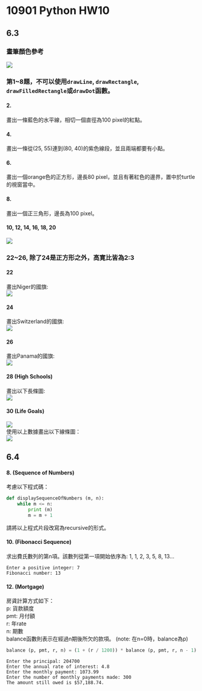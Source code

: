 # 10901 Python HW10

## 6.3
### 畫筆顏色參考
![](https://i.imgur.com/y1KoWNA.png)

### 第1~8題，不可以使用`drawLine`, `drawRectangle`, `drawFilledRectangle`或`drawDot`函數。

#### 2.
畫出一條藍色的水平線，相切一個直徑為100 pixel的紅點。

#### 4.
畫出一條從(25, 55)連到(80, 40)的紫色線段，並且兩端都要有小點。

#### 6.
畫出一個orange色的正方形，邊長80 pixel，並且有著紅色的邊界，置中於turtle的視窗當中。

#### 8.
畫出一個正三角形，邊長為100 pixel。

#### 10, 12, 14, 16, 18, 20
![](https://i.imgur.com/quItTpo.png)

### 22~26, 除了24是正方形之外，高寛比皆為2:3
#### 22
畫出Niger的國旗:  
![](https://i.imgur.com/IGGQjlN.png)


#### 24
畫出Switzerland的國旗:  
![](https://i.imgur.com/qc0F65m.png)


#### 26
畫出Panama的國旗:  
![](https://i.imgur.com/5GImNme.png)


#### 28 (High Schools)
畫出以下長條圖:  
![](https://i.imgur.com/wUTffbl.png)


#### 30 (Life Goals)
![](https://i.imgur.com/uafQxvk.png)  
使用以上數據畫出以下線條圖：  
![](https://i.imgur.com/mFPuIn5.png)




## 6.4

#### 8. (Sequence of Numbers)
考慮以下程式碼：
```python
def displaySequenceOfNumbers (m, n):
	while m <= n:
		print (m)
		m = m + 1
```
請將以上程式片段改寫為recursive的形式。

#### 10. (Fibonacci Sequence)
求出費氏數列的第n項。該數列從第一項開始依序為: 1, 1, 2, 3, 5, 8, 13...
```
Enter a positive integer: 7
Fibonacci number: 13
```

#### 12. (Mortgage)
房貣計算方式如下：  
p: 貨款額度  
pmt: 月付額  
r: 年rate  
n: 期數  
balance函數則表示在經過n期後所欠的款項。 (note: 在n=0時，balance為p)  
```python
balance (p, pmt, r, n) = (1 + (r / 1200)) * balance (p, pmt, r, n - 1) - pmt
```
```
Enter the principal: 204700
Enter the annual rate of interest: 4.8
Enter the monthly payment: 1073.99
Enter the number of monthly payments made: 300
The amount still owed is $57,188.74.
```
